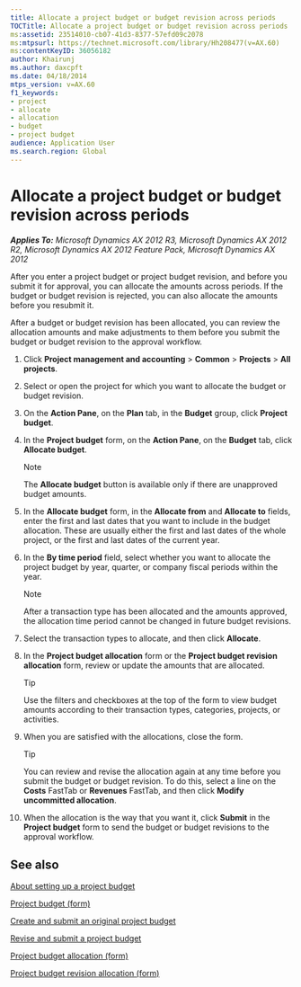 ```yaml
---
title: Allocate a project budget or budget revision across periods
TOCTitle: Allocate a project budget or budget revision across periods
ms:assetid: 23514010-cb07-41d3-8377-57efd09c2078
ms:mtpsurl: https://technet.microsoft.com/library/Hh208477(v=AX.60)
ms:contentKeyID: 36056182
author: Khairunj
ms.author: daxcpft
ms.date: 04/18/2014
mtps_version: v=AX.60
f1_keywords:
- project
- allocate
- allocation
- budget
- project budget
audience: Application User
ms.search.region: Global
---
```


# Allocate a project budget or budget revision across periods 


_**Applies To:** Microsoft Dynamics AX 2012 R3, Microsoft Dynamics AX 2012 R2, Microsoft Dynamics AX 2012 Feature Pack, Microsoft Dynamics AX 2012_

After you enter a project budget or project budget revision, and before you submit it for approval, you can allocate the amounts across periods. If the budget or budget revision is rejected, you can also allocate the amounts before you resubmit it.

After a budget or budget revision has been allocated, you can review the allocation amounts and make adjustments to them before you submit the budget or budget revision to the approval workflow.

1.  Click **Project management and accounting** \> **Common** \> **Projects** \> **All projects**.

2.  Select or open the project for which you want to allocate the budget or budget revision.

3.  On the **Action Pane**, on the **Plan** tab, in the **Budget** group, click **Project budget**.

4.  In the **Project budget** form, on the **Action Pane**, on the **Budget** tab, click **Allocate budget**.
    

    > [!NOTE]
    > <P>The <STRONG>Allocate budget</STRONG> button is available only if there are unapproved budget amounts.</P>



5.  In the **Allocate budget** form, in the **Allocate from** and **Allocate to** fields, enter the first and last dates that you want to include in the budget allocation. These are usually either the first and last dates of the whole project, or the first and last dates of the current year.

6.  In the **By time period** field, select whether you want to allocate the project budget by year, quarter, or company fiscal periods within the year.
    

    > [!NOTE]
    > <P>After a transaction type has been allocated and the amounts approved, the allocation time period cannot be changed in future budget revisions.</P>



7.  Select the transaction types to allocate, and then click **Allocate**.

8.  In the **Project budget allocation** form or the **Project budget revision allocation** form, review or update the amounts that are allocated.
    

    > [!TIP]
    > <P>Use the filters and checkboxes at the top of the form to view budget amounts according to their transaction types, categories, projects, or activities.</P>



9.  When you are satisfied with the allocations, close the form.
    

    > [!TIP]
    > <P>You can review and revise the allocation again at any time before you submit the budget or budget revision. To do this, select a line on the <STRONG>Costs</STRONG> FastTab or <STRONG>Revenues</STRONG> FastTab, and then click <STRONG>Modify uncommitted allocation</STRONG>.</P>



10. When the allocation is the way that you want it, click **Submit** in the **Project budget** form to send the budget or budget revisions to the approval workflow.

## See also

[About setting up a project budget](about-setting-up-a-project-budget.md)

[Project budget (form)](https://technet.microsoft.com/library/hh227438\(v=ax.60\))

[Create and submit an original project budget](create-and-submit-an-original-project-budget.md)

[Revise and submit a project budget](revise-and-submit-a-project-budget.md)

[Project budget allocation (form)](https://technet.microsoft.com/library/hh242461\(v=ax.60\))

[Project budget revision allocation (form)](https://technet.microsoft.com/library/hh209623\(v=ax.60\))

  



